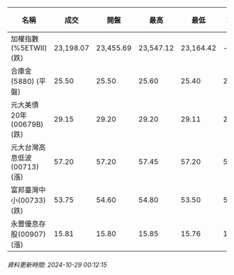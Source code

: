| 名稱 | 成交 | 開盤 | 最高 | 最低 | 均價 | 成交金額(億) | 昨收 | 漲跌幅 | 漲跌 | 總量 | 昨量 | 振幅 |
| -------- | -------- | -------- | -------- |-------- | -------- | -------- |-------- |-------- |-------- | -------- | -------- |-------- |
|加權指數(%5ETWII) (跌)|23,198.07|23,455.69|23,547.12|23,164.42|-|3,290.80|23,348.45|0.64%|150.38|6,430,150|0|1.64%|
|合庫金(5880) (平盤)|25.50|25.50|25.60|25.40|25.49|0.940|25.50|0.00%|0.00|3,688|3,764|0.78%|
|元大美債20年(00679B) (跌)|29.15|29.20|29.20|29.11|29.16|28.45|29.63|1.62%|0.48|97,559|57,904|0.30%|
|元大台灣高息低波(00713) (漲)|57.20|57.20|57.45|57.20|57.32|3.65|57.15|0.09%|0.05|6,374|8,131|0.44%|
|富邦臺灣中小(00733) (跌)|53.75|54.60|54.80|53.50|53.87|0.974|54.55|1.47%|0.80|1,809|634|2.38%|
|永豐優息存股(00907) (漲)|15.81|15.80|15.85|15.76|15.80|0.298|15.77|0.25%|0.04|1,883|1,588|0.57%|
###### 資料更新時間: 2024-10-29 00:12:15